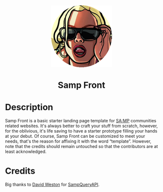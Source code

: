 <p align="center">
    <img src="src/public/assets/img/logo.png">
    <h1 align="center">Samp Front</h1>
</p>

# Description
Samp Front is a basic starter landing page template for [SA:MP](https://www.sa-mp.com/) communities related websites. It's always better to craft your stuff from scratch, however, for the oblivious, it's life saving to have a starter prototype filling your hands at your debut.
Of course, Samp Front can be customized to meet your needs, that's the reason for affixing it with the word “template”. However, note that the credits should remain untouched so that the contributors are at least acknowledged.

# Credits
Big thanks to [David Weston](https://github.com/Westie) for [SampQueryAPI](https://github.com/Westie/samp-php).
